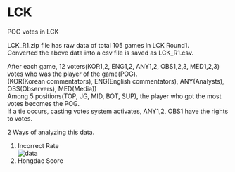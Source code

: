 # LCK
POG votes in LCK

LCK_R1.zip file has raw data of total 105 games in LCK Round1. </br>
Converted the above data into a csv file is saved as LCK_R1.csv.

After each game, 12 voters(KOR1,2, ENG1,2, ANY1,2, OBS1,2,3, MED1,2,3) votes who was the player of the game(POG).</br>
(KOR(Korean commentators), ENG(English commentators), ANY(Analysts), OBS(Observers), MED(Media))</br>
Among 5 positions(TOP, JG, MID, BOT, SUP), the player who got the most votes becomes the POG.</br>
If a tie occurs, casting votes system activates, ANY1,2, OBS1 have the rights to votes.

2 Ways of analyzing this data.</br>
1. Incorrect Rate</br>
![data](C:\Users\Phil2\Desktop\DS\LCK\ppt\ppt4)</br>
2. Hongdae Score

